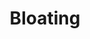 ---
layout: tactic

title:  "Bloating"
tags: 
t-sort: "Dark Tactic"
t-type: "Unsustainable Pattern"
categories: edge-computing
t-description: "Similarly to cloud computing, the adoption of edge presents a risk of rebound effect, described in dark tactics efficiency trap and bloating. New technologies part of the edge paradigm are often presented as being more energy-efficient than their predecessors and hence more sustainable. However, as energy-efficient a technology may become, if the rebound in usage is substantial then the overall energy consumption may increase. This increased use may come from the services using the technology, e.g., transmitting 4K video on a device with a small screen just because it is possible, but with no (or negligible) increase in quality of service. It can also come from the technology itself. This is for example the case in 5G, where although a base station is four times more energy-efficient than its 4G counterpart, its total power consumption is still four times higher than a 4G base station (e.g., due to extra antennas required), in addition to the fact that more 5G base stations are needed compared to a 4G network."
t-participant: "end-user, edge-user, edge-provider, 5G-network-provider"
t-artifact: "End-user application"
t-context: "Normal operation following application innovation"
t-feature: "Video resolution (or other resource hungry feature)"
t-intent: "Enabling more data-intensive usage"
t-intentmeasure: "Amount of data traffic - Growth of data traffic"
t-countermeasure: "To counter these two dark tactics at the service level, the concept of digital sufficiency should be envisioned to reflect upon the quantity of data that is relevant for a certain service/device combination. As a countermeasure regarding the technology itself, the telco providers are already investigating new antennas technologies, network architectures and roll-out strategies and improved base station implementations with energy-saving features for the 5G technology."
t-source: "*The Dark Side of Cloud and Edge Computing* by Klervie Toczé, Maël Madon, Muriel Garcia and Patricia Lago"
t-source-doi: "https://doi.org/10.21428/bf6fb269.9422c084"
t-diagram: "models-bloating.png"
---